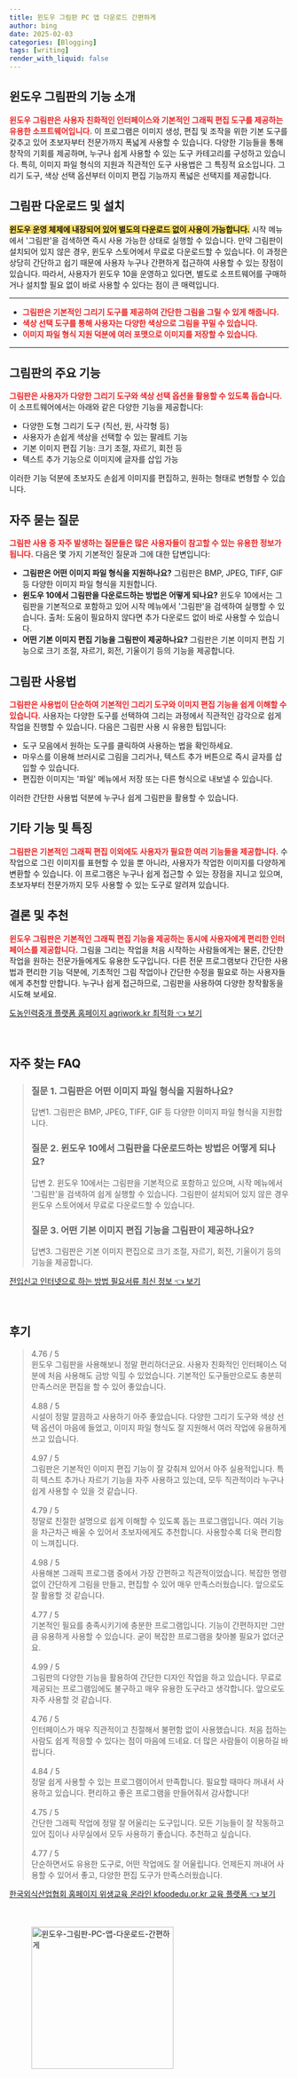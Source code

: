 ```yaml
---
title: 윈도우 그림판 PC 앱 다운로드 간편하게
author: bing
date: 2025-02-03
categories: [Blogging]
tags: [writing]
render_with_liquid: false
---
```



<h2 id='윈도우_그림판의_기능_소개'>윈도우 그림판의 기능 소개</h2>

<p><b><span style="color: #ee2323;">윈도우 그림판은 사용자 친화적인 인터페이스와 기본적인 그래픽 편집 도구를 제공하는 유용한 소프트웨어입니다.</span></b> 이 프로그램은 이미지 생성, 편집 및 조작을 위한 기본 도구를 갖추고 있어 초보자부터 전문가까지 폭넓게 사용할 수 있습니다. 다양한 기능들을 통해 창작의 기회를 제공하며, 누구나 쉽게 사용할 수 있는 도구 카테고리를 구성하고 있습니다. 특히, 이미지 파일 형식의 지원과 직관적인 도구 사용법은 그 특징적 요소입니다. 그리기 도구, 색상 선택 옵션부터 이미지 편집 기능까지 폭넓은 선택지를 제공합니다.</p>

<h2 id='그림판_다운로드_및_설치'>그림판 다운로드 및 설치</h2>

<p><b><span style="background-color: #ffe066;">윈도우 운영 체제에 내장되어 있어 별도의 다운로드 없이 사용이 가능합니다.</span></b> 시작 메뉴에서 '그림판'을 검색하면 즉시 사용 가능한 상태로 실행할 수 있습니다. 만약 그림판이 설치되어 있지 않은 경우, 윈도우 스토어에서 무료로 다운로드할 수 있습니다. 이 과정은 상당히 간단하고 쉽기 때문에 사용자 누구나 간편하게 접근하여 사용할 수 있는 장점이 있습니다. 따라서, 사용자가 윈도우 10을 운영하고 있다면, 별도로 소프트웨어를 구매하거나 설치할 필요 없이 바로 사용할 수 있다는 점이 큰 매력입니다.</p>

<hr />

<ul>
    <li><b><span style="color: #ee2323;">그림판은 기본적인 그리기 도구를 제공하여 간단한 그림을 그릴 수 있게 해줍니다.</span></b></li>
    <li><b><span style="color: #ee2323;">색상 선택 도구를 통해 사용자는 다양한 색상으로 그림을 꾸밀 수 있습니다.</span></b></li>
    <li><b><span style="color: #ee2323;">이미지 파일 형식 지원 덕분에 여러 포맷으로 이미지를 저장할 수 있습니다.</span></b></li>
</ul>

<hr />

<h2 id='그림판의_주요_기능'>그림판의 주요 기능</h2>

<p><b><span style="color: #ee2323;">그림판은 사용자가 다양한 그리기 도구와 색상 선택 옵션을 활용할 수 있도록 돕습니다.</span></b> 이 소프트웨어에서는 아래와 같은 다양한 기능을 제공합니다:</p>

<ul>
    <li>다양한 도형 그리기 도구 (직선, 원, 사각형 등)</li>
    <li>사용자가 손쉽게 색상을 선택할 수 있는 팔레트 기능</li>
    <li>기본 이미지 편집 기능: 크기 조절, 자르기, 회전 등</li>
    <li>텍스트 추가 기능으로 이미지에 글자를 삽입 가능</li>
</ul>

<p>이러한 기능 덕분에 초보자도 손쉽게 이미지를 편집하고, 원하는 형태로 변형할 수 있습니다.</p>

<h2 id='자주_묻는_질문'>자주 묻는 질문</h2>

<p><b><span style="color: #ee2323;">그림판 사용 중 자주 발생하는 질문들은 많은 사용자들이 참고할 수 있는 유용한 정보가 됩니다.</span></b> 다음은 몇 가지 기본적인 질문과 그에 대한 답변입니다:</p>

<ul>
    <li><b>그림판은 어떤 이미지 파일 형식을 지원하나요?</b> 그림판은 BMP, JPEG, TIFF, GIF 등 다양한 이미지 파일 형식을 지원합니다.</li>
    <li><b>윈도우 10에서 그림판을 다운로드하는 방법은 어떻게 되나요?</b> 윈도우 10에서는 그림판을 기본적으로 포함하고 있어 시작 메뉴에서 '그림판'을 검색하여 실행할 수 있습니다. 출처: 도움이 필요하지 않다면 추가 다운로드 없이 바로 사용할 수 있습니다.</li>
    <li><b>어떤 기본 이미지 편집 기능을 그림판이 제공하나요?</b> 그림판은 기본 이미지 편집 기능으로 크기 조절, 자르기, 회전, 기울이기 등의 기능을 제공합니다.</li>
</ul>

<h2 id='그림판_사용법'>그림판 사용법</h2>

<p><b><span style="color: #ee2323;">그림판은 사용법이 단순하여 기본적인 그리기 도구와 이미지 편집 기능을 쉽게 이해할 수 있습니다.</span></b> 사용자는 다양한 도구를 선택하여 그리는 과정에서 직관적인 감각으로 쉽게 작업을 진행할 수 있습니다. 다음은 그림판 사용 시 유용한 팁입니다:</p>

<ul>
    <li>도구 모음에서 원하는 도구를 클릭하여 사용하는 법을 확인하세요.</li>
    <li>마우스를 이용해 브러시로 그림을 그리거나, 텍스트 추가 버튼으로 즉시 글자를 삽입할 수 있습니다.</li>
    <li>편집한 이미지는 '파일' 메뉴에서 저장 또는 다른 형식으로 내보낼 수 있습니다.</li>
</ul>

<p>이러한 간단한 사용법 덕분에 누구나 쉽게 그림판을 활용할 수 있습니다.</p>

<h2 id='기타_기능_및_특징'>기타 기능 및 특징</h2>

<p><b><span style="color: #ee2323;">그림판은 기본적인 그래픽 편집 이외에도 사용자가 필요한 여러 기능들을 제공합니다.</span></b> 수작업으로 그린 이미지를 표현할 수 있을 뿐 아니라, 사용자가 작업한 이미지를 다양하게 변환할 수 있습니다. 이 프로그램은 누구나 쉽게 접근할 수 있는 장점을 지니고 있으며, 초보자부터 전문가까지 모두 사용할 수 있는 도구로 알려져 있습니다.</p>

<h2 id='결론_및_추천'>결론 및 추천</h2>

<p><b><span style="color: #ee2323;">윈도우 그림판은 기본적인 그래픽 편집 기능을 제공하는 동시에 사용자에게 편리한 인터페이스를 제공합니다.</span></b> 그림을 그리는 작업을 처음 시작하는 사람들에게는 물론, 간단한 작업을 원하는 전문가들에게도 유용한 도구입니다. 다른 전문 프로그램보다 간단한 사용법과 편리한 기능 덕분에, 기초적인 그림 작업이나 간단한 수정을 필요로 하는 사용자들에게 추천할 만합니다. 누구나 쉽게 접근하므로, 그림판을 사용하여 다양한 창작활동을 시도해 보세요.</p>


<p><a class="click-button" title="도농인력중개 플랫폼 홈페이지 agriwork.kr 최적화" href="https://greenforu.github.io/posts/%EB%8F%84%EB%86%8D%EC%9D%B8%EB%A0%A5%EC%A4%91%EA%B0%9C-%ED%94%8C%EB%9E%AB%ED%8F%BC-%ED%99%88%ED%8E%98%EC%9D%B4%EC%A7%80-agriwork.kr-%EC%B5%9C%EC%A0%81%ED%99%94/" rel="dofollow">도농인력중개 플랫폼 홈페이지 agriwork.kr 최적화 👈 보기</a></p><br>
<h2 id='자주_찾는_FAQ'>자주 찾는 FAQ</h2>
<div itemscope="" itemtype="https://schema.org/FAQPage"> 
<blockquote> 
<div itemscope="" itemprop="mainEntity" itemtype="https://schema.org/Question"> 
<h3 itemprop="name">질문 1. 그림판은 어떤 이미지 파일 형식을 지원하나요?</h3> 
<div itemscope="" itemprop="acceptedAnswer" itemtype="https://schema.org/Answer"> 
<span itemprop="text"> 
<p>답변1. 그림판은 BMP, JPEG, TIFF, GIF 등 다양한 이미지 파일 형식을 지원합니다.</p> 
</span> 
</div> 
</div> 
<div itemscope="" itemprop="mainEntity" itemtype="https://schema.org/Question"> 
<h3 itemprop="name">질문 2. 윈도우 10에서 그림판을 다운로드하는 방법은 어떻게 되나요?</h3> 
<div itemscope="" itemprop="acceptedAnswer" itemtype="https://schema.org/Answer"> 
<span itemprop="text"> 
<p>답변 2. 윈도우 10에서는 그림판을 기본적으로 포함하고 있으며, 시작 메뉴에서 '그림판'을 검색하여 쉽게 실행할 수 있습니다. 그림판이 설치되어 있지 않은 경우 윈도우 스토어에서 무료로 다운로드할 수 있습니다.</p> 
</span> 
</div> 
</div> 
<div itemscope="" itemprop="mainEntity" itemtype="https://schema.org/Question"> 
<h3 itemprop="name">질문 3. 어떤 기본 이미지 편집 기능을 그림판이 제공하나요?</h3> 
<div itemscope="" itemprop="acceptedAnswer" itemtype="https://schema.org/Answer"> 
<span itemprop="text"> 
<p>답변3. 그림판은 기본 이미지 편집으로 크기 조절, 자르기, 회전, 기울이기 등의 기능을 제공합니다.</p> 
</span> 
</div> 
</div> 
</blockquote> 
</div>
<p><a class="click-button" title="전입신고 인터넷으로 하는 방법 필요서류 최신 정보" href="https://greenforu.github.io/posts/%EC%A0%84%EC%9E%85%EC%8B%A0%EA%B3%A0-%EC%9D%B8%ED%84%B0%EB%84%B7%EC%9C%BC%EB%A1%9C-%ED%95%98%EB%8A%94-%EB%B0%A9%EB%B2%95-%ED%95%84%EC%9A%94%EC%84%9C%EB%A5%98-%EC%B5%9C%EC%8B%A0-%EC%A0%95%EB%B3%B4/" rel="dofollow">전입신고 인터넷으로 하는 방법 필요서류 최신 정보 👈 보기</a></p><br>
<h2 id='후기'>후기</h2>
<div itemscope itemtype="https://schema.org/Product">
  <blockquote>
  <div itemprop="review" itemscope itemtype="https://schema.org/Review">
      <div itemprop="reviewRating" itemscope itemtype="https://schema.org/Rating"> <span itemprop="ratingValue">4.76</span> / <span itemprop="bestRating">5</span> </div>
      <span itemprop="reviewBody">윈도우 그림판을 사용해보니 정말 편리하더군요. 사용자 친화적인 인터페이스 덕분에 처음 사용해도 금방 익힐 수 있었습니다. 기본적인 도구들만으로도 충분히 만족스러운 편집을 할 수 있어 좋았습니다.</span>
  </div>
  <br>
  <div itemprop="review" itemscope itemtype="https://schema.org/Review">
      <div itemprop="reviewRating" itemscope itemtype="https://schema.org/Rating"> <span itemprop="ratingValue">4.88</span> / <span itemprop="bestRating">5</span> </div>
      <span itemprop="reviewBody">시설이 정말 깔끔하고 사용하기 아주 좋았습니다. 다양한 그리기 도구와 색상 선택 옵션이 마음에 들었고, 이미지 파일 형식도 잘 지원해서 여러 작업에 유용하게 쓰고 있습니다.</span>
  </div>
  <br>
  <div itemprop="review" itemscope itemtype="https://schema.org/Review">
      <div itemprop="reviewRating" itemscope itemtype="https://schema.org/Rating"> <span itemprop="ratingValue">4.97</span> / <span itemprop="bestRating">5</span> </div>
      <span itemprop="reviewBody">그림판은 기본적인 이미지 편집 기능이 잘 갖춰져 있어서 아주 실용적입니다. 특히 텍스트 추가나 자르기 기능을 자주 사용하고 있는데, 모두 직관적이라 누구나 쉽게 사용할 수 있을 것 같습니다.</span>
  </div>
  <br>
  <div itemprop="review" itemscope itemtype="https://schema.org/Review">
      <div itemprop="reviewRating" itemscope itemtype="https://schema.org/Rating"> <span itemprop="ratingValue">4.79</span> / <span itemprop="bestRating">5</span> </div>
      <span itemprop="reviewBody">정말로 친절한 설명으로 쉽게 이해할 수 있도록 돕는 프로그램입니다. 여러 기능을 차근차근 배울 수 있어서 초보자에게도 추천합니다. 사용할수록 더욱 편리함이 느껴집니다.</span>
  </div>
  <br>
  <div itemprop="review" itemscope itemtype="https://schema.org/Review">
      <div itemprop="reviewRating" itemscope itemtype="https://schema.org/Rating"> <span itemprop="ratingValue">4.98</span> / <span itemprop="bestRating">5</span> </div>
      <span itemprop="reviewBody">사용해본 그래픽 프로그램 중에서 가장 간편하고 직관적이었습니다. 복잡한 명령 없이 간단하게 그림을 만들고, 편집할 수 있어 매우 만족스러웠습니다. 앞으로도 잘 활용할 것 같습니다.</span>
  </div>
  <br>
  <div itemprop="review" itemscope itemtype="https://schema.org/Review">
      <div itemprop="reviewRating" itemscope itemtype="https://schema.org/Rating"> <span itemprop="ratingValue">4.77</span> / <span itemprop="bestRating">5</span> </div>
      <span itemprop="reviewBody">기본적인 필요를 충족시키기에 충분한 프로그램입니다. 기능이 간편하지만 그만큼 유용하게 사용할 수 있습니다. 굳이 복잡한 프로그램을 찾아볼 필요가 없더군요.</span>
  </div>
  <br>
  <div itemprop="review" itemscope itemtype="https://schema.org/Review">
      <div itemprop="reviewRating" itemscope itemtype="https://schema.org/Rating"> <span itemprop="ratingValue">4.99</span> / <span itemprop="bestRating">5</span> </div>
      <span itemprop="reviewBody">그림판의 다양한 기능을 활용하여 간단한 디자인 작업을 하고 있습니다. 무료로 제공되는 프로그램임에도 불구하고 매우 유용한 도구라고 생각합니다. 앞으로도 자주 사용할 것 같습니다.</span>
  </div>
  <br>
  <div itemprop="review" itemscope itemtype="https://schema.org/Review">
      <div itemprop="reviewRating" itemscope itemtype="https://schema.org/Rating"> <span itemprop="ratingValue">4.76</span> / <span itemprop="bestRating">5</span> </div>
      <span itemprop="reviewBody">인터페이스가 매우 직관적이고 친절해서 불편함 없이 사용했습니다. 처음 접하는 사람도 쉽게 적응할 수 있다는 점이 마음에 드네요. 더 많은 사람들이 이용하길 바랍니다.</span>
  </div>
  <br>
  <div itemprop="review" itemscope itemtype="https://schema.org/Review">
      <div itemprop="reviewRating" itemscope itemtype="https://schema.org/Rating"> <span itemprop="ratingValue">4.84</span> / <span itemprop="bestRating">5</span> </div>
      <span itemprop="reviewBody">정말 쉽게 사용할 수 있는 프로그램이어서 만족합니다. 필요할 때마다 꺼내서 사용하고 있습니다. 편리하고 좋은 프로그램을 만들어줘서 감사합니다!</span>
  </div>
  <br>
  <div itemprop="review" itemscope itemtype="https://schema.org/Review">
      <div itemprop="reviewRating" itemscope itemtype="https://schema.org/Rating"> <span itemprop="ratingValue">4.75</span> / <span itemprop="bestRating">5</span> </div>
      <span itemprop="reviewBody">간단한 그래픽 작업에 정말 잘 어울리는 도구입니다. 모든 기능들이 잘 작동하고 있어 집이나 사무실에서 모두 사용하기 좋습니다. 추천하고 싶습니다.</span>
  </div>
  <br>
  <div itemprop="review" itemscope itemtype="https://schema.org/Review">
      <div itemprop="reviewRating" itemscope itemtype="https://schema.org/Rating"> <span itemprop="ratingValue">4.77</span> / <span itemprop="bestRating">5</span> </div>
      <span itemprop="reviewBody">단순하면서도 유용한 도구로, 어떤 작업에도 잘 어울립니다. 언제든지 꺼내어 사용할 수 있어서 좋고, 다양한 편집 도구가 만족스러웠습니다.</span>
  </div>
  </blockquote>
</div>
<p><a class="click-button" title="한국외식산업협회 홈페이지 위생교육 온라인 kfoodedu.or.kr 교육 플랫폼" href="https://greenforu.github.io/posts/%ED%95%9C%EA%B5%AD%EC%99%B8%EC%8B%9D%EC%82%B0%EC%97%85%ED%98%91%ED%9A%8C-%ED%99%88%ED%8E%98%EC%9D%B4%EC%A7%80-%EC%9C%84%EC%83%9D%EA%B5%90%EC%9C%A1-%EC%98%A8%EB%9D%BC%EC%9D%B8-kfoodedu.or.kr-%EA%B5%90%EC%9C%A1-%ED%94%8C%EB%9E%AB%ED%8F%BC/" rel="dofollow">한국외식산업협회 홈페이지 위생교육 온라인 kfoodedu.or.kr 교육 플랫폼 👈 보기</a></p><br>
<figure class="image"><img src="https://greenforu.github.io/assets/img/thumbnail/윈도우-그림판-PC-앱-다운로드-간편하게.webp" alt="윈도우-그림판-PC-앱-다운로드-간편하게" width="256" height="256"></figure>
